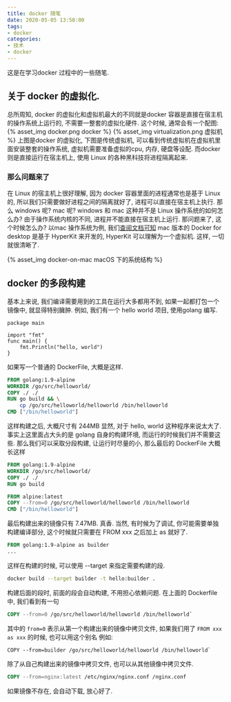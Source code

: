 ```yaml
---
title: docker 随笔
date: 2020-05-05 13:58:00
tags: 
- docker
categories:
- 技术
- docker
---
```

这是在学习docker 过程中的一些随笔.

<!-- more -->

## 关于 docker 的虚拟化.
总所周知, docker 的虚拟化和虚拟机最大的不同就是docker 容器是直接在宿主机的操作系统上运行的, 不需要一整套的虚拟化硬件.
这个时候, 通常会有一个配图:
{% asset_img docker.png docker %}
{% asset_img virtualization.png 虚拟机 %}
上图是docker 的虚拟化, 下图是传统虚拟机, 可以看到传统虚拟机在虚拟机里面安装整套的操作系统, 虚拟机需要准备虚拟的cpu, 内存, 硬盘等设配.
而docker则是直接运行在宿主机上, 使用 Linux 的各种黑科技将进程隔离起来.
### 那么问题来了
在 Linux 的宿主机上很好理解, 因为 docker 容器里面的进程通常也是基于 Linux 的, 所以我们只需要做好进程之间的隔离就好了, 进程可以直接在宿主机上执行. 
那么 windows 呢? mac 呢? windows 和 mac 这种并不是 Linux 操作系统的如何怎么办? 由于操作系统内核的不同, 进程并不能直接在宿主机上运行.
那问题来了, 这个时候怎么办?
以mac 操作系统为例, 我们[查阅文档可知](https://docs.docker.com/docker-for-mac/docker-toolbox/)
mac 版本的 Docker for desktop 是基于 HyperKit 来开发的, HyperKit 可以理解为一个虚拟机. 这样, 一切就很清晰了.

{% asset_img docker-on-mac macOS 下的系统结构 %}


## docker 的多段构建 
基本上来说, 我们编译需要用到的工具在运行大多都用不到, 如果一起都打包一个镜像中, 就显得特别臃肿.
例如, 我们有一个 hello world 项目, 使用golang 编写. 
``` golang
package main

import "fmt"
func main() {
	fmt.Println("hello, world")
}
```
如果写一个普通的 DockerFile, 大概是这样.
``` Dockerfile
FROM golang:1.9-alpine
WORKDIR /go/src/helloworld/
COPY ./ ./
RUN go build && \
	cp /go/src/helloworld/helloworld /bin/helloworld
CMD ["/bin/helloworld"]
```
这样构建之后, 大概尺寸有 244MB
显然, 对于 hello, world 这种程序来说太大了.
事实上这里面占大头的是 golang 自身的构建环境, 而运行的时候我们并不需要这些.
那么我们可以采取分段构建, 让运行时尽量的小, 那么最后的 DockerFile 大概长这样
```Dockerfile
FROM golang:1.9-alpine
WORKDIR /go/src/helloworld/
COPY ./ ./
RUN go build

FROM alpine:latest
COPY --from=0 /go/src/helloworld/helloworld /bin/helloworld
CMD ["/bin/helloworld"]
```
最后构建出来的镜像只有 7.47MB. 真香.
当然, 有时候为了调试, 你可能需要单独构建编译部分, 这个时候就只需要在 FROM xxx 之后加上 as 就好了.
```Dockerfile
FROM golang:1.9-alpine as builder
...
```
这样在构建的时候, 可以使用 --target 来指定需要构建的段.

``` bash
docker build --target builder -t hello:builder .
```
构建后面的段时, 前面的段会自动构建, 不用担心依赖问题.
在上面的 Dockerfile 中, 我们看到有一句 
``` Dockerfile
COPY --from=0 /go/src/helloworld/helloworld /bin/helloworld` 
```
其中的 `from=0` 表示从第一个构建出来的镜像中拷贝文件, 
如果我们用了 `FROM xxx as xxx` 的时候, 也可以用这个别名
例如:
```
COPY --from=builder /go/src/helloworld/helloworld /bin/helloworld` 
```
除了从自己构建出来的镜像中拷贝文件, 也可以从其他镜像中拷贝文件.
``` Dockerfile
COPY --from=nginx:latest /etc/nginx/nginx.conf /nginx.conf
```
如果镜像不存在, 会自动下载, 放心好了.
